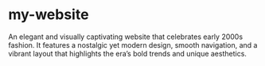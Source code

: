 # my-website
An elegant and visually captivating website that celebrates early 2000s fashion. It features a nostalgic yet modern design, smooth navigation, and a vibrant layout that highlights the era’s bold trends and unique aesthetics.
